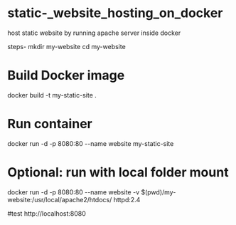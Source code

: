# static-_website_hosting_on_docker
host static website by running apache server inside docker

steps-
mkdir my-website
cd my-website

# Build Docker image
docker build -t my-static-site .

# Run container
docker run -d -p 8080:80 --name website my-static-site

# Optional: run with local folder mount
docker run -d -p 8080:80 --name website -v $(pwd)/my-website:/usr/local/apache2/htdocs/ httpd:2.4

#test 
http://localhost:8080
